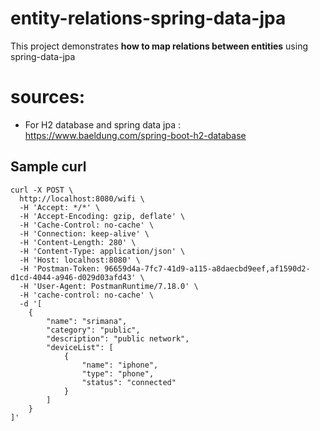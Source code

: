 # entity-relations-spring-data-jpa
This project demonstrates **how to map relations between entities** using spring-data-jpa

# sources:
 - For H2 database and spring data jpa : https://www.baeldung.com/spring-boot-h2-database

## Sample curl

```
curl -X POST \
  http://localhost:8080/wifi \
  -H 'Accept: */*' \
  -H 'Accept-Encoding: gzip, deflate' \
  -H 'Cache-Control: no-cache' \
  -H 'Connection: keep-alive' \
  -H 'Content-Length: 280' \
  -H 'Content-Type: application/json' \
  -H 'Host: localhost:8080' \
  -H 'Postman-Token: 96659d4a-7fc7-41d9-a115-a8daecbd9eef,af1590d2-d1cd-4044-a946-d029d03afd43' \
  -H 'User-Agent: PostmanRuntime/7.18.0' \
  -H 'cache-control: no-cache' \
  -d '[
    {
        "name": "srimana",
        "category": "public",
        "description": "public network",
        "deviceList": [
            {
                "name": "iphone",
                "type": "phone",
                "status": "connected"
            }
        ]
    }
]'
```
